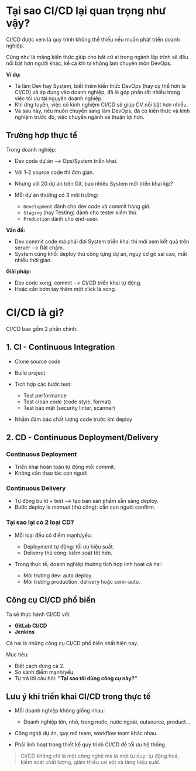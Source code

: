 # Tại sao CI/CD lại quan trọng như vậy?

CI/CD được xem là quy trình không thể thiếu nếu muốn phát triển doanh nghiệp.

Cũng như là mảng kiến thức giúp cho bất cứ ai trong ngành lập trình sẽ đều nổi bật hơn người khác, kể cả khi ta không làm chuyên môn DevOps.

**Ví dụ:**

-   Ta làm Dev hay System, biết thêm kiến thức DevOps (hay cụ thể hơn là CI/CD) và áp dụng vào doanh nghiệp, đã là góp phần rất nhiều trong việc tối ưu tài nguyên doanh nghiệp.
-   Khi ứng tuyển, việc có kinh nghiệm CI/CD sẽ giúp CV nổi bật hơn nhiều.
-   Và sau này, nếu muốn chuyển sang làm DevOps, đã có kiến thức và kinh nghiệm trước đó, việc chuyển ngành sẽ thuận lợi hơn.

## Trường hợp thực tế

Trong doanh nghiệp:

-   Dev code dự án --> Ops/System triển khai.
-   Với 1-2 source code thì đơn giản.
-   Nhưng với 20 dự án trên Git, bao nhiêu System mới triển khai kịp?
-   Mỗi dự án thường có 3 môi trường:

    -   `Development` dành cho dev code và commit hàng giờ.
    -   `Staging` (hay Testing) dành cho tester kiểm thử.
    -   `Production` dành cho end-user.

**Vấn đề:**

-   Dev commit code mà phải đợi System triển khai thì mới xem kết quả trên server --> Rất chậm.
-   System cũng khổ: deploy thủ công tựng dự án, nguy cơ gõ sai cao, mất nhiều thời gian.

**Giải pháp:**

-   Dev code xong, commit --> CI/CD triển khai tự động.
-   Hoặc cẩn bơm tay thêm một click là xong.

# CI/CD là gì?

CI/CD bao gồm 2 phần chính:

## 1. CI - Continuous Integration

-   Clone source code
-   Build project
-   Tích hợp các bước test:

    -   Test performance
    -   Test clean code (code style, format)
    -   Test bảo mật (security linter, scanner)

-   Nhằm đảm bảo chất lượng code trước khi deploy

## 2. CD - Continuous Deployment/Delivery

### Continuous Deployment

-   Triển khai hoàn toàn tự động mỗi commit.
-   Không cần thao tác con người.

### Continuous Delivery

-   Tự động build + test --> tạo bán sản phẩm sẵn sàng deploy.
-   Bước deploy là _manual_ (thủ công): cần con người confirm.

### Tại sao lại có 2 loại CD?

-   Mỗi loại đều có điểm mạnh/yếu:

    -   Deployment tự động: tối ưu hiệu suất.
    -   Delivery thủ công: kiểm soát tốt hơn.

-   Trong thực tế, doanh nghiệp thường tích hợp linh hoạt cả hai:

    -   Môi trường dev: auto deploy.
    -   Môi trường production: delivery hoặc semi-auto.

## Công cụ CI/CD phổ biến

Ta sẽ thực hành CI/CD với:

-   **GitLab CI/CD**
-   **Jenkins**

Cả hai là những công cụ CI/CD phổ biến nhất hiện nay.

Mục tiêu:

-   Biết cách dùng cả 2.
-   So sánh điểm mạnh/yếu.
-   Tự trả lời câu hỏi: **"Tại sao tôi dùng công cụ này?"**

## Lưu ý khi triển khai CI/CD trong thực tế

-   Mỗi doanh nghiệp không giống nhau:

    -   Doanh nghiệp lớn, nhỏ, trong nước, nước ngoài, outsource, product...

-   Công nghệ dự án, quy mô team, workflow team khác nhau.
-   Phải linh hoạt trong thiết kế quy trình CI/CD để tối ưu hệ thống.

> CI/CD không chỉ là một công nghệ mà là một tư duy: tự động hoá, kiểm soát chất lượng, giảm thiểu sai sót và tăng hiệu suất.
